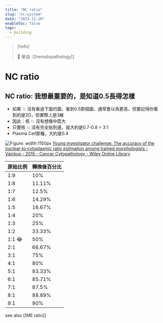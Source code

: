 ```yaml
---
title: "NC ratio"
slug: "nc-system"
date: "2023-11-20"
enableToc: false
tags:
  - building
---
```


> [!info]
>
> 🌱 來自: [[hematopathology]]

# NC ratio

## NC ratio: 我想最重要的，是知道0.5長得怎樣

- 如果 💥 沒有看過下面的圖，看到0.5那個圖，通常會以為更高，但要記得你看到的是2D，但實際上是3維
- 因此：核 💥 沒有想像中麼大
- 只要核 💥 沒有完全貼到邊，就大約是0.7-0.8 = 3:1
- Plasma Cell那種，大約是0.4

![Figure: width:1150px](https://i.imgur.com/ZHdkwak.png)
[Young investigator challenge: The accuracy of the nuclear‐to‐cytoplasmic ratio estimation among trained morphologists - Vaickus - 2015 - Cancer Cytopathology - Wiley Online Library](https://acsjournals.onlinelibrary.wiley.com/doi/full/10.1002/cncy.21585)

| 原始比例 | 轉換後百分比 |
| -------- | ------------ |
| 1:9      | 10%          |
| 1:8      | 11.11%       |
| 1:7      | 12.5%        |
| 1:6      | 14.29%       |
| 1:5      | 16.67%       |
| 1:4      | 20%          |
| 1:3      | 25%          |
| 1:2      | 33.33%       |
| 1:1 😂   | 50%          |
| 2:1      | 66.67%       |
| 3:1      | 75%          |
| 4:1      | 80%          |
| 5:1      | 83.33%       |
| 6:1      | 85.71%       |
| 7:1      | 87.5%        |
| 8:1      | 88.89%       |
| 9:1      | 90%          |


see also [[ME ratio]]
